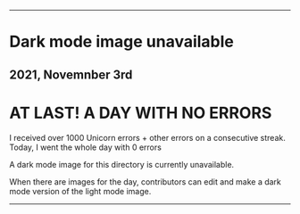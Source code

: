 
***

# Dark mode image unavailable

## 2021, Novemnber 3rd

# AT LAST! A DAY WITH NO ERRORS

I received over 1000 Unicorn errors + other errors on a consecutive streak. Today, I went the whole day with 0 errors

A dark mode image for this directory is currently unavailable.

When there are images for the day, contributors can edit and make a dark mode version of the light mode image.

***
